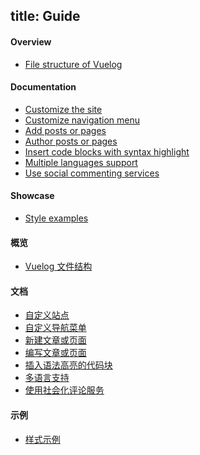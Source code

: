 title: Guide
------------------------------------
<!-- en-US:+ -->

#### Overview

- [File structure of Vuelog](#/blog/docs/2016/file-structure-of-vuelog)

#### Documentation

- [Customize the site](#/blog/docs/2017/customize-the-site)
- [Customize navigation menu](#/blog/docs/2017/customize-navigation-menu)
- [Add posts or pages](#/blog/docs/2017/add-posts-or-pages)
- [Author posts or pages](#/blog/docs/2017/author-posts-or-pages)
- [Insert code blocks with syntax highlight](#/blog/docs/2017/insert-code-blocks-with-syntax-highlight)
- [Multiple languages support](#/blog/docs/2017/multiple-languages-support)
- [Use social commenting services](#/blog/docs/2017/use-social-commenting-services)

#### Showcase

- [Style examples](#/blog/showcase/2016/style-examples)

<!-- en-US:- -->

<!-- zh-CN:+ -->

#### 概览

- [Vuelog 文件结构](#/blog/docs/2016/file-structure-of-vuelog)

#### 文档

- [自定义站点](#/blog/docs/2017/customize-the-site)
- [自定义导航菜单](#/blog/docs/2017/customize-navigation-menu)
- [新建文章或页面](#/blog/docs/2017/add-posts-or-pages)
- [编写文章或页面](#/blog/docs/2017/author-posts-or-pages)
- [插入语法高亮的代码块](#/blog/docs/2017/insert-code-blocks-with-syntax-highlight)
- [多语言支持](#/blog/docs/2017/multiple-languages-support)
- [使用社会化评论服务](#/blog/docs/2017/use-social-commenting-services)

#### 示例

- [样式示例](#/blog/showcase/2016/style-examples)

<!-- zh-CN:- -->
